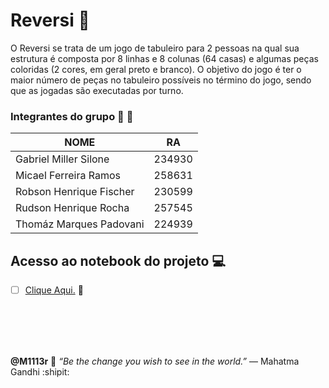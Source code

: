 # Reversi :game_die:
O Reversi se trata de um jogo de tabuleiro para 2 pessoas na qual sua estrutura é composta por 8 linhas e 8 colunas (64 casas) e algumas peças coloridas (2 cores, em geral preto e branco). O objetivo do jogo é ter o maior número de peças no tabuleiro possíveis no término do jogo, sendo que as jogadas são executadas por turno.

### Integrantes do grupo :handshake: :brain:

| NOME                      |    RA   |
| ------------------------- | ------- |
|  Gabriel Miller Silone    | 234930  |
|  Micael Ferreira Ramos    | 258631  |
|  Robson Henrique Fischer  | 230599  |
|  Rudson Henrique Rocha    | 257545  |
|  Thomáz Marques Padovani  | 224939  |

## Acesso ao notebook do projeto :computer:

- [ ] [Clique Aqui.](https://colab.research.google.com/drive/1tygyeri6kfbOTSnxts1pYt3x3hK8t3_w?usp=sharing.) :link:

<br/>
<br/>
<br/>
<br/>

**@M1113r** :dart: *“Be the change you wish to see in the world.”* — Mahatma Gandhi :shipit:

